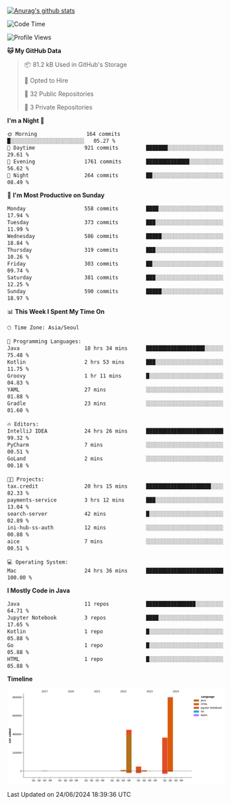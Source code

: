 [![Anurag's github stats](https://github-readme-stats.vercel.app/api?username=hajubal)](https://github.com/anuraghazra/github-readme-stats)

<!--START_SECTION:waka-->
![Code Time](http://img.shields.io/badge/Code%20Time-48%20hrs%2059%20mins-blue)

![Profile Views](http://img.shields.io/badge/Profile%20Views-0-blue)

**🐱 My GitHub Data** 

> 📦 81.2 kB Used in GitHub's Storage 
 > 
> 💼 Opted to Hire
 > 
> 📜 32 Public Repositories 
 > 
> 🔑 3 Private Repositories 
 > 
**I'm a Night 🦉** 

```text
🌞 Morning                164 commits         █░░░░░░░░░░░░░░░░░░░░░░░░   05.27 % 
🌆 Daytime                921 commits         ███████░░░░░░░░░░░░░░░░░░   29.61 % 
🌃 Evening                1761 commits        ██████████████░░░░░░░░░░░   56.62 % 
🌙 Night                  264 commits         ██░░░░░░░░░░░░░░░░░░░░░░░   08.49 % 
```
📅 **I'm Most Productive on Sunday** 

```text
Monday                   558 commits         ████░░░░░░░░░░░░░░░░░░░░░   17.94 % 
Tuesday                  373 commits         ███░░░░░░░░░░░░░░░░░░░░░░   11.99 % 
Wednesday                586 commits         █████░░░░░░░░░░░░░░░░░░░░   18.84 % 
Thursday                 319 commits         ███░░░░░░░░░░░░░░░░░░░░░░   10.26 % 
Friday                   303 commits         ██░░░░░░░░░░░░░░░░░░░░░░░   09.74 % 
Saturday                 381 commits         ███░░░░░░░░░░░░░░░░░░░░░░   12.25 % 
Sunday                   590 commits         █████░░░░░░░░░░░░░░░░░░░░   18.97 % 
```


📊 **This Week I Spent My Time On** 

```text
🕑︎ Time Zone: Asia/Seoul

💬 Programming Languages: 
Java                     18 hrs 34 mins      ███████████████████░░░░░░   75.48 % 
Kotlin                   2 hrs 53 mins       ███░░░░░░░░░░░░░░░░░░░░░░   11.75 % 
Groovy                   1 hr 11 mins        █░░░░░░░░░░░░░░░░░░░░░░░░   04.83 % 
YAML                     27 mins             ░░░░░░░░░░░░░░░░░░░░░░░░░   01.88 % 
Gradle                   23 mins             ░░░░░░░░░░░░░░░░░░░░░░░░░   01.60 % 

🔥 Editors: 
IntelliJ IDEA            24 hrs 26 mins      █████████████████████████   99.32 % 
PyCharm                  7 mins              ░░░░░░░░░░░░░░░░░░░░░░░░░   00.51 % 
GoLand                   2 mins              ░░░░░░░░░░░░░░░░░░░░░░░░░   00.18 % 

🐱‍💻 Projects: 
tax.credit               20 hrs 15 mins      █████████████████████░░░░   82.33 % 
payments-service         3 hrs 12 mins       ███░░░░░░░░░░░░░░░░░░░░░░   13.04 % 
search-server            42 mins             █░░░░░░░░░░░░░░░░░░░░░░░░   02.89 % 
ini-hub-ss-auth          12 mins             ░░░░░░░░░░░░░░░░░░░░░░░░░   00.88 % 
aice                     7 mins              ░░░░░░░░░░░░░░░░░░░░░░░░░   00.51 % 

💻 Operating System: 
Mac                      24 hrs 36 mins      █████████████████████████   100.00 % 
```

**I Mostly Code in Java** 

```text
Java                     11 repos            ████████████████░░░░░░░░░   64.71 % 
Jupyter Notebook         3 repos             ████░░░░░░░░░░░░░░░░░░░░░   17.65 % 
Kotlin                   1 repo              █░░░░░░░░░░░░░░░░░░░░░░░░   05.88 % 
Go                       1 repo              █░░░░░░░░░░░░░░░░░░░░░░░░   05.88 % 
HTML                     1 repo              █░░░░░░░░░░░░░░░░░░░░░░░░   05.88 % 
```



**Timeline**

![Lines of Code chart](https://raw.githubusercontent.com/hajubal/hajubal/main/assets/bar_graph.png)


 Last Updated on 24/06/2024 18:39:36 UTC
<!--END_SECTION:waka-->